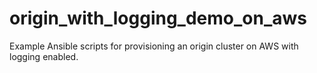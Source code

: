 # origin_with_logging_demo_on_aws
Example Ansible scripts for provisioning an origin cluster on AWS with logging enabled. 
